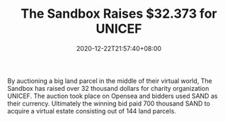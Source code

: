 ﻿---
title: "The Sandbox Raises $32.373 for UNICEF"
date: 2020-12-22T21:57:40+08:00
lastmod: 2020-12-22T16:45:40+08:00
draft: false
authors: ["Erwin"]
description: "By auctioning a big land parcel in the middle of their virtual world, The Sandbox has raised over 32 thousand dollars for charity organization UNICEF. The auction took place on Opensea and bidders used SAND as their currency. Ultimately the winning bid paid 700 thousand SAND to acquire a virtual estate consisting out of 144 land parcels."
featuredImage: "the-sandbox-raises-32-373-for-unicef.png"
tags: ["Virtual World","Play to Earn"]
categories: ["news"]
news: ["Virtual World"]
weight: 
lightgallery: true
pinned: false
recommend: false
recommend1: false
---

By auctioning a big land parcel in the middle of their virtual world, The Sandbox has raised over 32 thousand dollars for charity organization UNICEF. The auction took place on Opensea and bidders used SAND as their currency. Ultimately the winning bid paid 700 thousand SAND to acquire a virtual estate consisting out of 144 land parcels.

<!--more-->

